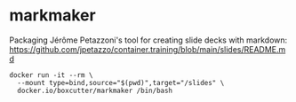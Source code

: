 # markmaker

Packaging Jérôme Petazzoni's tool for creating slide decks with markdown:
https://github.com/jpetazzo/container.training/blob/main/slides/README.md

```
docker run -it --rm \
  --mount type=bind,source="$(pwd)",target="/slides" \
  docker.io/boxcutter/markmaker /bin/bash
```
